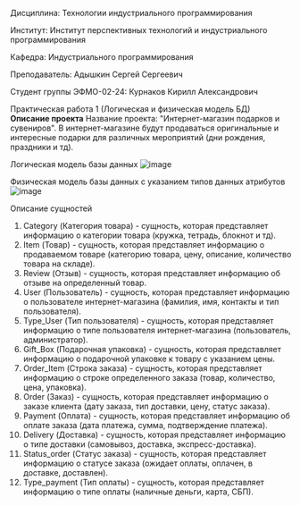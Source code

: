 Дисциплина: Технологии индустриального программирования

Институт: Институт перспективных технологий и индустриального программирования

Кафедра: Индустриального программирования

Преподаватель: Адышкин Сергей Сергеевич

Студент группы ЭФМО-02-24: Курнаков Кирилл Александрович

Практическая работа 1 (Логическая и физическая модель БД)
  **Описание проекта**
Название проекта: "Интернет-магазин подарков и сувениров". В интернет-магазине будут продаваться оригинальные и интересные
подарки для различных мероприятий (дни рождения, праздники и тд).

Логическая модель базы данных
![image](https://github.com/user-attachments/assets/92432650-6dca-4210-a27d-5730e2a51f8f)

Физическая модель базы данных с указанием типов данных атрибутов
![image](https://github.com/user-attachments/assets/4ff4c596-171a-4dd4-a6fb-12b34b2b680d)

Описание сущностей
 1. Category (Категория товара) - сущность, которая представляет информацию о категории товара (кружка, тетрадь, блокнот и тд).
 2. Item (Товар) - сущность, которая представляет информацию о продаваемом товаре (категорию товара, цену, описание, количество товара на складе).
 3. Review (Отзыв) - сущность, которая представляет информацию об отзыве на определенный товар.
 4. User (Пользователь) - сущность, которая представляет информацию о пользователе интернет-магазина (фамилия, имя, контакты и тип пользователя).
 5. Type_User (Тип пользователя) - сущность, которая представляет информацию о типе пользователя интернет-магазина (пользователь, администратор).
 6. Gift_Box (Подарочная упаковка) - сущность, которая представляет информацию о подарочной упаковке к товару с указанием цены.
 7. Order_Item (Строка заказа) - сущность, которая представляет информацию о строке определенного заказа (товар, количество, цена, упаковка).
 8. Order (Заказ) - сущность, которая представляет информацию о заказе клиента (дату заказа, тип доставки, цену, статус заказа).
 9. Payment (Оплата) - сущность, которая представляет информацию об оплате заказа (дата платежа, сумма, подтверждение платежа).
 10. Delivery (Доставка) - сущность, которая представляет информацию о типе доставки (самовывоз, доставка, экспресс-доставка).
 11. Status_order (Статус заказа) - сущность, которая представляет информацию о статусе заказа (ожидает оплаты, оплачен, в доставке, доставлен).
 12. Type_payment (Тип оплаты) - сущность, которая представляет информацию о типе оплаты (наличные деньги, карта, СБП).

